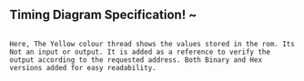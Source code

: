 <h2>Timing Diagram Specification! ~</h2>

<pre>
<code>
Here, The Yellow colour thread shows the values stored in the rom. Its Not an input or output. It is added as a reference to verify the output according to the requested address. Both Binary and Hex versions added for easy readability.
</code>
</pre>

